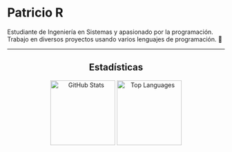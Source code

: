 <div >
  <!-- Título e Introducción -->
  <h1>Patricio R</h1>
  <p>Estudiante de Ingeniería en Sistemas y apasionado por la programación. Trabajo en diversos proyectos usando varios lenguajes de programación. 🚀</p>

  <hr />
  
  <h2 align="center">Estadísticas</h2>
  <div align="center">
    <img 
      src="https://github-readme-stats.vercel.app/api?username=pattoor&show_icons=true&theme=dark" 
      alt="GitHub Stats" 
      height="150"
    />
    <img 
      src="![Top Langs](https://github-readme-stats.vercel.app/api/top-langs/?username=anuraghazra&layout=compact)" 
      alt="Top Languages"
      height="150"
    />
  </div>






  <!-- Sección de Habilidades 
  <h2>Habilidades</h2>
  <p>
    <img src="https://img.shields.io/badge/Python-3776AB?style=for-the-badge&logo=python&logoColor=white" alt="Python" />
    <img src="https://img.shields.io/badge/JavaScript-F7DF1E?style=for-the-badge&logo=javascript&logoColor=black" alt="JavaScript" />
    <img src="https://img.shields.io/badge/HTML5-E34F26?style=for-the-badge&logo=html5&logoColor=white" alt="HTML5" />
    <img src="https://img.shields.io/badge/CSS3-1572B6?style=for-the-badge&logo=css3&logoColor=white" alt="CSS3" />
    <img src="https://img.shields.io/badge/Django-092E20?style=for-the-badge&logo=django&logoColor=white" alt="Django" />
  </p>
  -->
  
  <!-- Sección de Estadísticas (username) -->
  <!-- <h2>Estadísticas</h2> 
  <div style="display: flex; justify-content: center; align-items: center; gap: 10px;" align="center">
    ![Top Langs](https://github-readme-stats.vercel.app/api/top-langs/?username=anuraghazra&layout=compact)
    ![](http://github-profile-summary-cards.vercel.app/api/cards/stats?username=pattoor&theme=dark)
      
       <srcset="https://github-readme-stats.vercel.app/api?username=pattoor&show_icons=true" media="(prefers-color-scheme: light), (prefers-color-scheme: no-preference)"/> 
      <img src="https://github-readme-stats.vercel.app/api?username=pattoor&show_icons=true" alt="GitHub Stats" />
    
      
    </picture>
    <a href="https://github.com/anuraghazra/github-readme-stats">
      <img height=150 src="https://github-readme-stats.vercel.app/api/top-langs?username=pattoor&layout=compact&langs_count=8&card_width=320" alt="Top Langs" />
    </a>
    
  </div>

  <!-- Sección de Proyectos o Extras -->
  <!--<h2>Proyectos Destacados</h2>
  <p>⚙️ En esta sección, destacaré algunos de mis proyectos más interesantes (¡aún en construcción!).</p> -->

  <!-- FOOTER
  <hr /> 
  <div>
    <br clear="both">
    <h3 align="center">Contact me</h3>
    <br clear="both">
   !! CONTACTO !!
  <div align="center">
  <img src="https://raw.githubusercontent.com/maurodesouza/profile-readme-generator/master/src/assets/icons/social/linkedin/default.svg" href="#" width="47" height="37"  alt="linkedin logo"  />
  <img src="https://raw.githubusercontent.com/maurodesouza/profile-readme-generator/master/src/assets/icons/social/gmail/default.svg" href="#" width="47" height="37" alt="gmail logo"  />
  </div>
  </div>
-->


<!-- 
<h1>Patricio R.</h1>
<!-- <p align="center">I'm mainly focused on <b>Python</b>  and <b>JavaScript</b> , but I'm always looking for new opportunities to learn new things.<br>I'm willing to collaborate on projects and help people in any programming language and problem that may arise.</p> -
<hr> 

<div class="main">
  <h1>sisi</h1>
</div>

<div class="stats" align="center" >
  <picture style="display: flex;">
    <source
    srcset="https://github-readme-stats.vercel.app/api?username=patooromero&show_icons=true&theme=dark&langs_count=2"
    media="(prefers-color-scheme: dark)"
    />
    <source
    srcset="https://github-readme-stats.vercel.app/api?username=patooromero&show_icons=true"
    media="(prefers-color-scheme: light), (prefers-color-scheme: no-preference)"
    />
    <img src="https://github-readme-stats.vercel.app/api?username=patooromero&show_icons=true" display="inline"/>
  </picture>
<br>
  <div style="display: flex;"> 
    <a href="https://github.com/anuraghazra/convoychat">
      <img height=100 align="center" src="https://github-readme-stats.vercel.app/api/top-langs?username=patooromero&layout=compact&langs_count=8&card_width=320" />
    </a>
  </div>
</div>

<hr>

<br clear="both">
<h3 align="center">Contact me</h3>
<br clear="both">

<div align="center">
  <img src="https://raw.githubusercontent.com/maurodesouza/profile-readme-generator/master/src/assets/icons/social/linkedin/default.svg" width="47" height="37"  alt="linkedin logo"  />
  <img src="https://raw.githubusercontent.com/maurodesouza/profile-readme-generator/master/src/assets/icons/social/gmail/default.svg" width="47" height="37" alt="gmail logo"  />
</div>
--->
</div>
